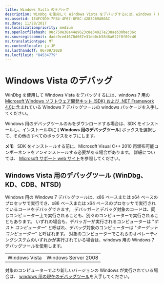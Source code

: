 ```yaml
---
title: Windows Vista のデバッグ
description: WinDbg を使用して Windows Vista をデバッグするには、windows 7 用の windows 7 デバッグツールを入手します。このパッケージは、SDK for Windows 7 に含まれています。
ms.assetid: 1E4FC9D9-7F84-4F67-8FBC-4283C69AB0AC
ms.date: 11/28/2017
ms.localizationpriority: medium
ms.openlocfilehash: 08c750e38a44e9623c8e34927e238aeb30bec36c
ms.sourcegitcommit: dadc9ced1670d667e31eb0cb58d6a622f0f09c46
ms.translationtype: MT
ms.contentlocale: ja-JP
ms.lasthandoff: 06/09/2020
ms.locfileid: "84534779"
---
```

# <a name="debugging-windows-vista"></a>Windows Vista のデバッグ


WinDbg を使用して Windows Vista をデバッグするには、windows 7 用の[Microsoft Windows ソフトウェア開発キット (SDK) および .NET Framework 4.0](https://www.microsoft.com/download/details.aspx?id=8279)に含まれている Windows 7 デバッグツールの windows パッケージを入手してください。

Windows 用のデバッグツールのみをダウンロードする場合は、SDK をインストールし、インストール中に [ **Windows 用のデバッグツール**] ボックスを選択して、その他のすべてのボックスをオフにします。

**メモ**   SDK をインストールする前に、Microsoft Visual C++ 2010 再頒布可能コンポーネントをアンインストールする必要がある場合があります。 詳細については、 [Microsoft サポート web サイト](https://support.microsoft.com/help/2717426/windows-sdk-fails-to-install-with-return-code-5100)を参照してください。

 

## <a name="span-iddebugging_tools__windbg__kd__cdb__ntsd__for_windows_windows_vistaspandebugging-tools-windbg-kd-cdb-ntsd-for-windows-vista"></a><span id="DEBUGGING_TOOLS__WINDBG__KD__CDB__NTSD__FOR_WINDOWS_WINDOWS_VISTA"></span>Windows Vista 用のデバッグツール (WinDbg、KD、CDB、NTSD)


Windows 用の Windows 7 デバッグツールは、x86 ベースまたは x64 ベースのプロセッサで実行でき、x86 ベースまたは x64 ベースのプロセッサで実行されているコードをデバッグできます。 デバッガーとデバッグ対象のコードは、同じコンピューター上で実行されることも、別々のコンピューターで実行されることもあります。 いずれの場合も、デバッガーが実行されるコンピューターは "*ホスト コンピューター*" と呼ばれ、デバッグ対象のコンピューターは "*ターゲット コンピューター*" と呼ばれます。 対象のコンピューターでこれらのオペレーティングシステムのいずれかが実行されている場合は、windows 用の Windows 7 デバッグツールを使用します。

|               |                     |
|---------------|---------------------|
| Windows Vista | Windows Server 2008 |
 

対象のコンピューターでより新しいバージョンの Windows が実行されている場合は、 [windows 用の現在のデバッグツール](index.md)を入手してください。


 

 





